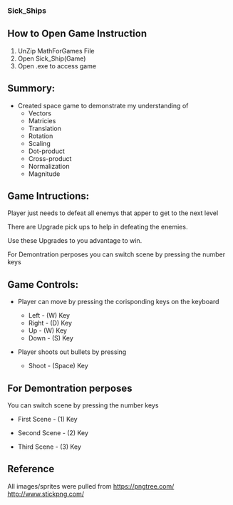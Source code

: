 ### Sick_Ships

## How to Open Game Instruction
1. UnZip MathForGames File
2. Open Sick_Ship(Game)
3. Open .exe to access game


## Summory:
- Created space game to demonstrate my understanding of 
  - Vectors
  - Matricies 
  - Translation 
  - Rotation 
  - Scaling
  - Dot-product 
  - Cross-product
  - Normalization 
  - Magnitude 

## Game Intructions:
Player just needs to defeat all enemys that apper to get to the next level 


There are Upgrade pick ups to help in defeating the enemies.


Use these Upgrades to you advantage to win.

For Demontration perposes you can switch scene by pressing the number keys 


## Game Controls:
- Player can move by pressing the corisponding keys on the keyboard 
  - Left  - (W) Key
  - Right - (D) Key
  - Up    - (W) Key
  - Down  - (S) Key


- Player shoots out bullets by pressing 
  - Shoot - (Space) Key 




## For Demontration perposes
You can switch scene by pressing the number keys 

- First Scene -  (1) Key

- Second Scene - (2) Key

- Third Scene -  (3) Key

## Reference  
All images/sprites were pulled from 
https://pngtree.com/
http://www.stickpng.com/

